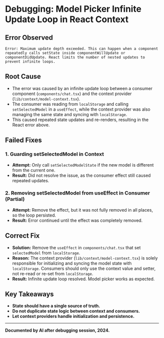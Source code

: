 # Debugging: Model Picker Infinite Update Loop in React Context

## Error Observed

```
Error: Maximum update depth exceeded. This can happen when a component repeatedly calls setState inside componentWillUpdate or componentDidUpdate. React limits the number of nested updates to prevent infinite loops.
```

## Root Cause

- The error was caused by an infinite update loop between a consumer component (`components/chat.tsx`) and the context provider (`lib/context/model-context.tsx`).
- The consumer was reading from `localStorage` and calling `setSelectedModel` in a `useEffect`, while the context provider was also managing the same state and syncing with `localStorage`.
- This caused repeated state updates and re-renders, resulting in the React error above.

## Failed Fixes

### 1. Guarding setSelectedModel in Context
- **Attempt:** Only call `setSelectedModelState` if the new model is different from the current one.
- **Result:** Did not resolve the issue, as the consumer effect still caused repeated updates.

### 2. Removing setSelectedModel from useEffect in Consumer (Partial)
- **Attempt:** Remove the effect, but it was not fully removed in all places, so the loop persisted.
- **Result:** Error continued until the effect was completely removed.

## Correct Fix

- **Solution:** Remove the `useEffect` in `components/chat.tsx` that set `selectedModel` from `localStorage`.
- **Reason:** The context provider (`lib/context/model-context.tsx`) is solely responsible for initializing and syncing the model state with `localStorage`. Consumers should only use the context value and setter, not re-read or re-set from `localStorage`.
- **Result:** Infinite update loop resolved. Model picker works as expected.

## Key Takeaways

- **State should have a single source of truth.**
- **Do not duplicate state logic between context and consumers.**
- **Let context providers handle initialization and persistence.**

---

**Documented by AI after debugging session, 2024.** 